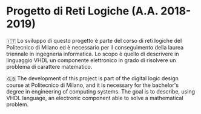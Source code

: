 # Progetto di Reti Logiche (A.A. 2018-2019)
:it: Lo sviluppo di questo progetto è parte del corso di reti logiche del Politecnico di Milano ed è necessario per il conseguimento della laurea triennale in ingegneria informatica. Lo scopo è quello di descrivere in linguaggio VHDL un componente elettronico in grado di risolvere un problema di carattere matematico.

:uk: The development of this project is part of the digital logic design course at Politecnico di Milano, and it is necessary for the bachelor's degree in engineering of computing systems. The goal is to describe, using VHDL language, an electronic component able to solve a mathematical problem.
